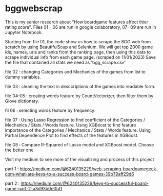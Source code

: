 # bggwebscrap
This is my senior research about "How boardgame features affect thier rating score". 
Files 01 - 06 are run in google colaboratory, 07- 09 are run in Jupyter Notebook.

Starting from file 01, the code show us how to scrape the BGG web from scratch by using BeautifulSoup and Selenium. 
We will get top 2000 game ids, names, urls and ranks from the ranking page, then using this data to scrape individual info from each game page. (scraped on 11/01/2023)
Save the file that contained all stats we need as 'bgg_scrape.csv'


file 02 : changing Categories and Mechanics of the games from list to dummy variables.

file 03 : cleaning the text in desccriptions of the games into readable form.

file 04-05 : creating words feature by CountVectorizer, then filter them by Glove dictionary.

fil 06 : selecting words feature by frequency.

file 07 : Using Lasso Regression to find coefficient of the Categories / Mechanics / Stats / Words feature.
          Using XGBoost to find feature importance of the Categories / Mechanics / Stats / Words feature.
          Using Partial Dependence Plot to find effects of the features in XGBoost.
          
file 08 : Compare R-Squared of Lasso model and XGBoost model. Choose the better one


Visit my medium to see more of the visualizing and process of this project 

part 1 : https://medium.com/@6240135229/web-scraping-boardgamegeek-com-what-are-keys-to-a-success-board-games-39b79aff29d6

part 2 : https://medium.com/@6240135229/keys-to-successful-board-game-part-2-a3d93b0e0bf1
